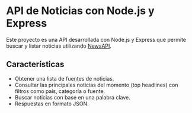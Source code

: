 # API de Noticias con Node.js y Express

Este proyecto es una API desarrollada con Node.js y Express que permite buscar y listar noticias utilizando [NewsAPI](https://newsapi.org/).

## Características
- Obtener una lista de fuentes de noticias.
- Consultar las principales noticias del momento (top headlines) con filtros como país, categoría o fuente.
- Buscar noticias con base en una palabra clave.
- Respuestas en formato JSON.